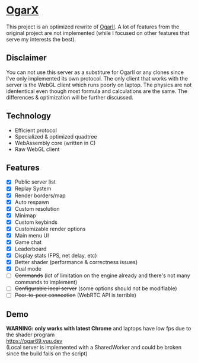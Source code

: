 # <strong> [OgarX](https://ogar69.yuu.dev) </strong>
This project is an optimized rewrite of [OgarII](https://github.com/Luka967/OgarII). A lot of features from the original project are not implemented (while I focused on other features that serve my interests the best).

## Disclaimer
You can not use this server as a substiture for OgarII or any clones since I've only implemented its own protocol. The only client that works with the server is the WebGL client which runs poorly on laptop. The physics are not idententical even though most formula and calculations are the same. The differences & optimization will be further discussed.

## Technology
* Efficient protocol
* Specialized & optimized quadtree
* WebAssembly core (written in C)
* Raw WebGL client

## Features
 - [x] Public server list
 - [x] Replay System
 - [x] Render borders/map
 - [x] Auto respawn
 - [x] Custom resolution
 - [x] Minimap
 - [x] Custom keybinds
 - [x] Customizable render options
 - [x] Main menu UI
 - [x]  Game chat
 - [x] Leaderboard
 - [x]  Display stats (FPS, net delay, etc)
 - [x] Better shader (performance & correctness issues)
 - [x] Dual mode
 - [ ] ~~Commands~~ (lot of limitation on the engine already and there's not many commands to implement)
 - [ ] ~~Configurable local server~~ (some options should not be modifiable)
 - [ ] ~~Peer-to-peer connection~~ (WebRTC API is terrible)

## Demo
**WARNING: only works with latest Chrome** and laptops have low fps due to the shader program<br>
https://ogar69.yuu.dev<br>
(Local server is implemented with a SharedWorker and could be broken since the build fails on the script)
